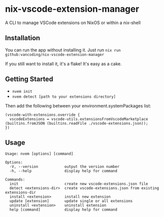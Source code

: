 # nix-vscode-extension-manager

A CLI to manage VSCode extensions on NixOS or within a nix-shell

## Installation

You can run the app without installing it. Just run `nix run github:vancoding/nix-vscode-extension-manager`

If you still want to install it, it's a flake! It's easy as a cake.

## Getting Started

- `nvem init`
- `nvem detect [path to your extensions directory]`

Then add the following between your environment.systemPackages list:

```
(vscode-with-extensions.override {
  vscodeExtensions = vscode-utils.extensionsFromVscodeMarketplace (builtins.fromJSON (builtins.readFile ./vscode-extensions.json));
})
```

## Usage

```
Usage: nvem [options] [command]

Options:
  -V, --version            output the version number
  -h, --help               display help for command

Commands:
  init                     create new vscode-extensions.json file
  detect <extensions-dir>  create vscode-extensions.json from existing extensions-dir
  install <extension>      install new extension
  update [extension]       update single or all extensions
  uninstall <extension>    uninstall extension
  help [command]           display help for command

```
